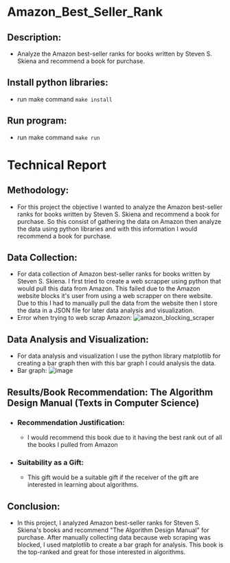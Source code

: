 # Amazon_Best_Seller_Rank

## Description:
- Analyze the Amazon best-seller ranks for books written by Steven S. Skiena and recommend a book for purchase.

## Install python libraries:
- run make command `make install`

## Run program:
- run make command `make run`

# Technical Report

## Methodology:
- For this project the objective I wanted to analyze the Amazon best-seller ranks for books written by Steven S. Skiena and recommend a book for purchase. So this consist of gathering the data on Amazon then analyze the data using python libraries and with this information I would recommend a book for purchase.

## Data Collection:
- For data collection of Amazon best-seller ranks for books written by Steven S. Skiena. I first tried to create a web scrapper using python that would pull this data from Amazon. This failed due to the Amazon website blocks it's user from using a web scrapper on there website. Due to this I had to manually pull the data from the website then I store the data in a JSON file for later data analysis and visualization.
- Error when trying to web scrap Amazon:
![amazon_blocking_scraper](https://github.com/themnsavage/Amazon_Best_Seller_Rank/assets/60998598/d9d614b1-9189-4501-a2d0-bc971552aff8)

## Data Analysis and Visualization:
- For data analysis and visualization I use the python library matplotlib for creating a bar graph then with this bar graph I could analysis the data.
- Bar graph:
![image](https://github.com/themnsavage/Amazon_Best_Seller_Rank/assets/60998598/75093cc9-c1a4-4d9f-a689-d3549c8941f5)


## Results/Book Recommendation: The Algorithm Design Manual (Texts in Computer Science)
- ### Recommendation Justification:
    - I would recommend this book due to it having the best rank out of all the books I pulled from Amazon 
- ### Suitability as a Gift:
    - This gift would be a suitable gift if the receiver of the gift are interested in learning about algorithms.

## Conclusion:
- In this project, I analyzed Amazon best-seller ranks for Steven S. Skiena's books and recommend "The Algorithm Design Manual" for purchase. After manually collecting data because web scraping was blocked, I used matplotlib to create a bar graph for analysis. This book is the top-ranked and great for those interested in algorithms.
